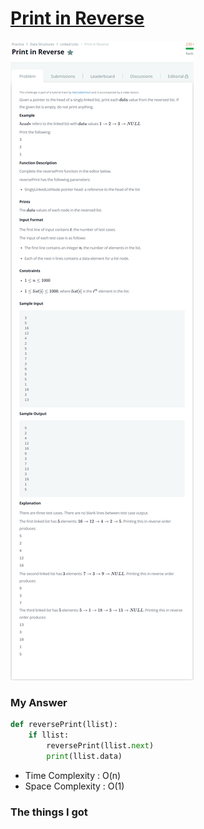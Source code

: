 # [Print in Reverse](https://www.hackerrank.com/challenges/print-the-elements-of-a-linked-list-in-reverse/problem)

![image](Problem.png)



### My Answer

```python
def reversePrint(llist):
    if llist:
        reversePrint(llist.next)
        print(llist.data)
```

* Time Complexity : O(n)
* Space Complexity : O(1)



### The things I got
